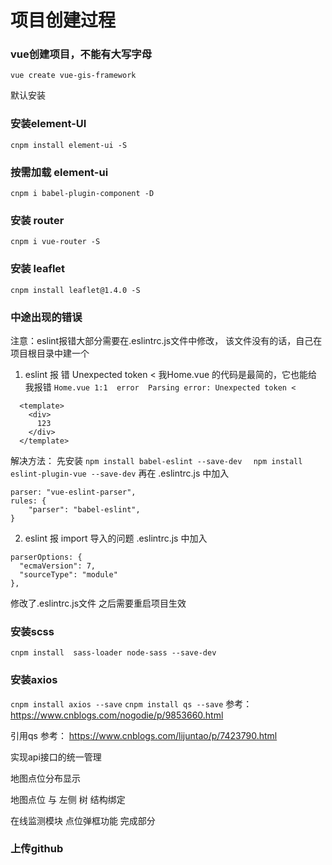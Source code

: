 # 项目创建过程
### vue创建项目，不能有大写字母
```
vue create vue-gis-framework
```
默认安装

### 安装element-UI
```
cnpm install element-ui -S
```
### 按需加载 element-ui
```
cnpm i babel-plugin-component -D
```
### 安装 router
```
cnpm i vue-router -S
```
### 安装 leaflet
```
cnpm install leaflet@1.4.0 -S
```
### 中途出现的错误
注意：eslint报错大部分需要在.eslintrc.js文件中修改，
该文件没有的话，自己在项目根目录中建一个
1. eslint 报 错 Unexpected token <
我Home.vue 的代码是最简的，它也能给我报错
`
  Home.vue
  1:1  error  Parsing error: Unexpected token <
`  
```
  <template>
    <div>
      123
    </div>
  </template>
```
解决方法：
先安装
` npm install babel-eslint --save-dev  `
` npm install eslint-plugin-vue --save-dev`
再在 .eslintrc.js 中加入
```
parser: "vue-eslint-parser",
rules: {
    "parser": "babel-eslint",
}
```

2. eslint 报 import 导入的问题
.eslintrc.js 中加入
```
parserOptions: {
  "ecmaVersion": 7,
  "sourceType": "module"
},
```
修改了.eslintrc.js文件 之后需要重启项目生效

### 安装scss
`cnpm install  sass-loader node-sass --save-dev`

### 安装axios
`cnpm install axios --save`
`cnpm install qs --save`
参考：https://www.cnblogs.com/nogodie/p/9853660.html

引用qs 参考：
https://www.cnblogs.com/lijuntao/p/7423790.html

实现api接口的统一管理

地图点位分布显示

地图点位 与 左侧 树 结构绑定

在线监测模块 点位弹框功能 完成部分
### 上传github